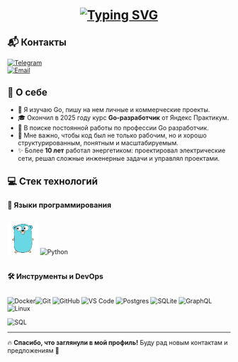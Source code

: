 <h1 align="center"> 
  <a href="https://git.io/typing-svg">
    <img src="https://readme-typing-svg.demolab.com?font=Fira+Code&pause=1000&color=09F76A&center=true&multiline=true&width=435&height=60&lines=Привет!+Меня+зовут+Тимофей;Я+Go-разработчик" alt="Typing SVG" />
  </a> 
</h1>

## 📬 Контакты  
[![Telegram](https://img.shields.io/badge/Telegram-26A5E4?logo=telegram&logoColor=white)](http://t.me/sobolev_t)  
[![Email](https://img.shields.io/badge/Email-red?logo=gmail&logoColor=white)](mailto:ty.sobolev@yandex.ru)  

## 🚀 О себе  
- 🎉 Я изучаю Go, пишу на нем личные и коммерческие проекты.  
- 🎓 Окончил в 2025 году курс **Go-разработчик** от Яндекс Практикум.  
- 🎯 В поиске постоянной работы по профессии Go разработчик.  
- 🤖 Мне важно, чтобы код был не только рабочим, но и хорошо структурированным, понятным и масштабируемым.  
- ✨ Более **10 лет** работал энергетиком: проектировал электрические сети, решал сложные инженерные задачи и управлял проектами.  

## 💻 Стек технологий  

### 🔹 Языки программирования  
<p style="display: inline-block"> <img src="https://github.com/devicons/devicon/blob/master/icons/go/go-original.svg" alt="Go" width="70" height="70"/> <img src="https://user-images.githubusercontent.com/116799139/217260685-6ab65e67-bfcd-4615-afef-b2a47a94dee8.png" alt="Python" width="70" height="70"/>

### 🛠️ Инструменты и DevOps
<p style="display: inline-block"> <img src="https://user-images.githubusercontent.com/116799139/217263592-e8fcd48e-ac1d-4836-bb89-22c88c955d35.png" alt="Docker" width="65" height="65"/><img src="https://user-images.githubusercontent.com/116799139/217264018-d7e0aac1-5c18-4453-9d25-bb712ddf943d.png" alt="Git" width="65" height="65"/> <img src="https://user-images.githubusercontent.com/116799139/217264297-3dd7cb2f-bfc2-460d-ad2b-be373e4200ec.png" alt="GitHub" width="65" height="65"/> <img src="https://user-images.githubusercontent.com/116799139/217263293-70ec4fb4-ddd3-4225-a1c7-83a03bec2927.png" alt="VS Code" width="65" height="65"/> <img src="https://user-images.githubusercontent.com/116799139/217263507-a2d5a37c-e3ca-487b-a36d-fb59795890bc.png" alt="Postgres" width="65" height="65"/> <img src="https://cdn.worldvectorlogo.com/logos/sqlite.svg" alt="SQLite" width="65" height="65"/> <img src="https://upload.wikimedia.org/wikipedia/commons/1/17/GraphQL_Logo.svg" alt="GraphQL" width="65" height="65"/> <img src="https://upload.wikimedia.org/wikipedia/commons/a/af/Tux.png" alt="Linux" width="65" height="65"/> </p> <img src="https://user-images.githubusercontent.com/116799139/217261474-c8c6d3b5-ef8b-414c-876e-c1b30c78ebb1.png" alt="SQL" width="70" height="70"/> </p>


---

🔥 **Спасибо, что заглянули в мой профиль!** Буду рад новым контактам и предложениям 🚀  
